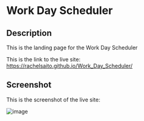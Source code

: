 # Work Day Scheduler 

## Description 
This is the landing page for the Work Day Scheduler

This is the link to the live site: https://rachelsaito.github.io/Work_Day_Scheduler/

## Screenshot
This is the screenshot of the live site: 

![image](https://user-images.githubusercontent.com/92135931/151717875-9aa062f3-6e73-4270-9531-456055780d10.png)